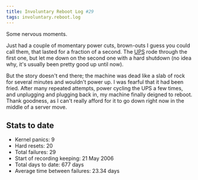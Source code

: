 ```yaml
---
title: Involuntary Reboot Log #29
tags: involuntary.reboot.log
---
```


Some nervous moments.

Just had a couple of momentary power cuts, brown-outs I guess you could call them, that lasted for a fraction of a second. The [UPS](/wiki/UPS) rode through the first one, but let me down on the second one with a hard shutdown (no idea why, it's usually been pretty good up until now).

But the story doesn't end there; the machine was dead like a slab of rock for several minutes and wouldn't power up. I was fearful that it had been fried. After many repeated attempts, power cycling the UPS a few times, and unplugging and plugging back in, my machine finally deigned to reboot. Thank goodness, as I can't really afford for it to go down right now in the middle of a server move.

## Stats to date

-   Kernel panics: 9
-   Hard resets: 20
-   Total failures: 29
-   Start of recording keeping: 21 May 2006
-   Total days to date: 677 days
-   Average time between failures: 23.34 days

